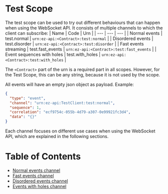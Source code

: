 # Test Scope

The test scope can be used to try out different behaviours that can happen when using the WebSocket API. It consists of multiple channels to which the client can subscribe:
| Name | Code | Urn |
| --- | --- | --- |
| Normal events | test.normal | `urn:ez-api:<Contract>:test:normal` |
| Disordered events | test.disorder | `urn:ez-api:<Contract>:test:disorder` |
| Fast events streaming | test.fast_events | `urn:ez-api:<Contract>:test:fast_events` |
| Event sequences with holes | test.with_holes | `urn:ez-api:<Contract>:test:with_holes` |

The `<Contract>` part of the urn is a required part in all scopes. However, for the Test Scope, this can be any string, because it is not used by the scope.

All events will have an empty json object as payload.
Example:

```json
{
  "type": "event",
  "channel": "urn:ez-api:TestClient:test:normal",
  "sequence": 1,
  "correlation": "ecf9754c-055b-4d79-a307-0e99921fc3d4",
  "data": "{}"
}
```

Each channel focuses on different use cases when using the WebSocket API, which are explained in the following sections.

# Table of Contents

* [Normal events channel](1-normal.md)
* [Fast events channel](2-fast.md)
* [Disordered events channel](3-disordered.md)
* [Events with holes channel](4-withholes.md)
